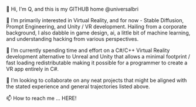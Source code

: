 👋 Hi, I'm Q, and this is my GITHUB home @universalbri

👀 I’m primarily interested in Virtual Reality, and for now - Stable Diffusion, Prompt Engineering, and Unity / VR development. Hailing from a corporate background, I also dabble in game design, ai, a little bit of machine learning, and understanding hacking from various perspectives. 

🌱 I’m currently spending time and effort on a C#/C++ Virtual Reality development alternative to Unreal and Unity that allows a minimal footprint / fast loading redistributable making it possible for a programmer to create a VR app entirely in C#. 

💞️ I’m looking to collaborate on any neat projects that might be aligned with the stated experience and general trajectories listed above. 

📫 How to reach me ... HERE!
